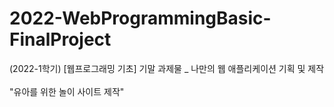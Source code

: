 # 2022-WebProgrammingBasic-FinalProject
(2022-1학기) [웹프로그래밍 기초] 기말 과제물 _ 나만의 웹 애플리케이션 기획 및 제작
</br></br>"유아를 위한 놀이 사이트 제작"
